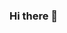 ### Hi there 👋

<!--
**MartinaCicconi/MartinaCicconi** is a ✨ _special_ ✨ repository because its `README.md` (this file) appears on your GitHub profile.

Joven profesional IT graduada de la carrera Análisis de Sistemas. 
Deseo incorporarme a una organización que me permita tener mi primer empleo como Developer Web ya que me apasiona la programación y el marketing digital.

Cuento con habilidades para el trabajo en equipo y buena predisposición para aprender.

Conocimientos en:
Delphi (intermedio-avanzado)
SQL Server-MySQL (intermedio)
HTML (intermedio)
PHP Y CSS (Básico)
Python (Básico) 
